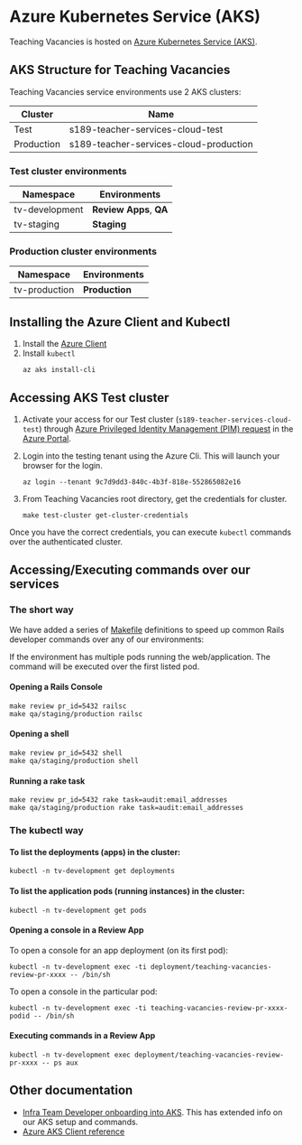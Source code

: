 # Azure Kubernetes Service (AKS)

Teaching Vacancies is hosted on [Azure Kubernetes Service (AKS)](https://learn.microsoft.com/en-us/azure/aks/).

## AKS Structure for Teaching Vacancies
Teaching Vacancies service environments use 2 AKS clusters:

| Cluster    | Name                                   |
|------------|----------------------------------------|
| Test       | s189-teacher-services-cloud-test       |
| Production | s189-teacher-services-cloud-production |

### Test cluster environments
| Namespace      | Environments            |
|----------------|-------------------------|
| tv-development | **Review Apps**, **QA** |
| tv-staging     | **Staging**             |
### Production cluster environments
| Namespace     | Environments   |
|---------------|----------------|
| tv-production | **Production** |
## Installing the Azure Client and Kubectl
1. Install the [Azure Client](https://learn.microsoft.com/en-us/cli/azure/install-azure-cli)
2. Install `kubectl`
    ```
    az aks install-cli
    ```

## Accessing AKS Test cluster

1. Activate your access for our Test cluster (`s189-teacher-services-cloud-test`) through [Azure Privileged Identity Management (PIM) request](https://technical-guidance.education.gov.uk/infrastructure/hosting/azure-cip/#privileged-identity-management-pim-requests) in the [Azure Portal](https://portal.azure.com.mcas.ms/).

2. Login into the testing tenant using the Azure Cli. This will launch your browser for the login.

    ```
    az login --tenant 9c7d9dd3-840c-4b3f-818e-552865082e16
    ```

3. From Teaching Vacancies root directory, get the credentials for cluster.

    ```
    make test-cluster get-cluster-credentials
    ```
Once you have the correct credentials, you can execute `kubectl` commands over the authenticated cluster.

## Accessing/Executing commands over our services

### The short way
We have added a series of [Makefile](/Makefile) definitions to speed up common Rails developer commands over any of our environments:

If the environment has multiple pods running the web/application. The command will be executed over the first listed pod.
#### Opening a Rails Console
```
make review pr_id=5432 railsc
make qa/staging/production railsc
```

#### Opening a shell
```
make review pr_id=5432 shell
make qa/staging/production shell
```

#### Running a rake task
```
make review pr_id=5432 rake task=audit:email_addresses
make qa/staging/production rake task=audit:email_addresses
```

### The kubectl way

#### To list the deployments (apps) in the cluster:
```
kubectl -n tv-development get deployments
```

#### To list the application pods (running instances) in the cluster:

```
kubectl -n tv-development get pods
```

#### Opening a console in a Review App

To open a console for an app deployment (on its first pod):

```
kubectl -n tv-development exec -ti deployment/teaching-vacancies-review-pr-xxxx -- /bin/sh
```

To open a console in the particular pod:

```
kubectl -n tv-development exec -ti teaching-vacancies-review-pr-xxxx-podid -- /bin/sh
```

#### Executing commands in a Review App

```
kubectl -n tv-development exec deployment/teaching-vacancies-review-pr-xxxx -- ps aux
```

## Other documentation

- [Infra Team Developer onboarding into AKS](https://github.com/DFE-Digital/teacher-services-cloud/blob/main/documentation/developer-onboarding.md#developer-onboarding). This has extended info on our AKS setup and commands.
- [Azure AKS Client reference](https://learn.microsoft.com/en-us/cli/azure/aks?view=azure-cli-latest)
